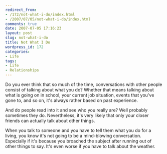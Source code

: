 ```yaml
---
redirect_from:
- /172/not-what-i-do/index.html
- /2007/07/05/not-what-i-do/index.html
comments: true
date: 2007-07-05 17:16:23
layout: post
slug: not-what-i-do
title: Not What I Do
wordpress_id: 172
categories:
- Life
tags:
- Life
- Relationships
---
```


Do you ever think that so much of the time, conversations with other people consist of talking about what you do?  Whether that means talking about what is going on in school, your current job situation, events that you've gone to, and so on, it's always rather based on past experience.

And do people read into it and see who you really are?  Well probably sometimes they do.  Nevertheless, it's very likely that only your closer friends can actually talk about other things.

When you talk to someone and you have to tell them what you do for a living, you know it's not going to be a mind-blowing conversation.  Especially if it's because you broached the subject after running out of other things to say.  It's even worse if you have to talk about the weather.
